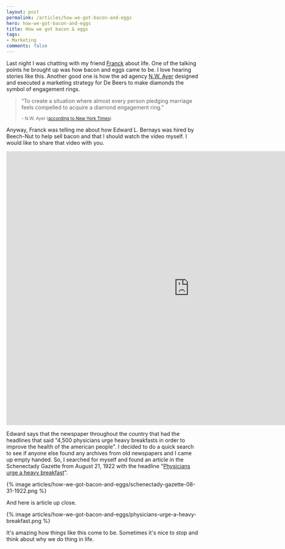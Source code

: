 ```yaml
---
layout: post
permalink: /articles/how-we-got-bacon-and-eggs
hero: how-we-got-bacon-and-eggs
title: How we got bacon & eggs
tags:
- Marketing
comments: false
---
```


<p>Last night I was chatting with my friend <a href="https://twitter.com/peignoir">Franck</a> about life. One of the talking points he brought up was how bacon and eggs came to be. I love hearing stories like this. Another good one is how the ad agency <a href="https://en.wikipedia.org/wiki/N._W._Ayer_%26_Son">N.W. Ayer</a> designed and executed a marketing strategy for De Beers to make diamonds the symbol of engagement rings.</p>

<blockquote>
  <p>&ldquo;To create a situation where almost every person pledging marriage feels compelled to acquire a diamond engagement ring.&rdquo;</p>
  <small>- N.W. Ayer (<a href="http://www.nytimes.com/2013/05/05/fashion/weddings/how-americans-learned-to-love-diamonds.html">according to New York Times</a>)</small>
</blockquote>

<p>Anyway, Franck was telling me about how Edward L. Bernays was hired by Beech-Nut to help sell bacon and that I should watch the video myself. I would like to share that video with you.</p>

<iframe width="960" height="720" src="https://www.youtube.com/embed/KLudEZpMjKU" frameborder="0" allowfullscreen></iframe>

<p>Edward says that the newspaper throughout the country that had the headlines that said "4,500 physicians urge heavy breakfasts in order to improve the health of the american people". I decided to do a quick search to see if anyone else found any archives from old newspapers and I came up empty handed. So, I searched for myself and found an article in the Schenectady Gazette from August 21, 1922 with the headline "<a href="https://news.google.com/newspapers?nid=1917&dat=19220831&id=y00hAAAAIBAJ&sjid=HoIFAAAAIBAJ&pg=4608,5199245&hl=en">Physicians urge a heavy breakfast</a>".</p>

{% image articles/how-we-got-bacon-and-eggs/schenectady-gazette-08-31-1922.png %}
<p>And here is article up close.</p>
{% image articles/how-we-got-bacon-and-eggs/physicians-urge-a-heavy-breakfast.png %}

<p>It's amazing how things like this come to be. Sometimes it's nice to stop and think about why we do thing in life.</p>
